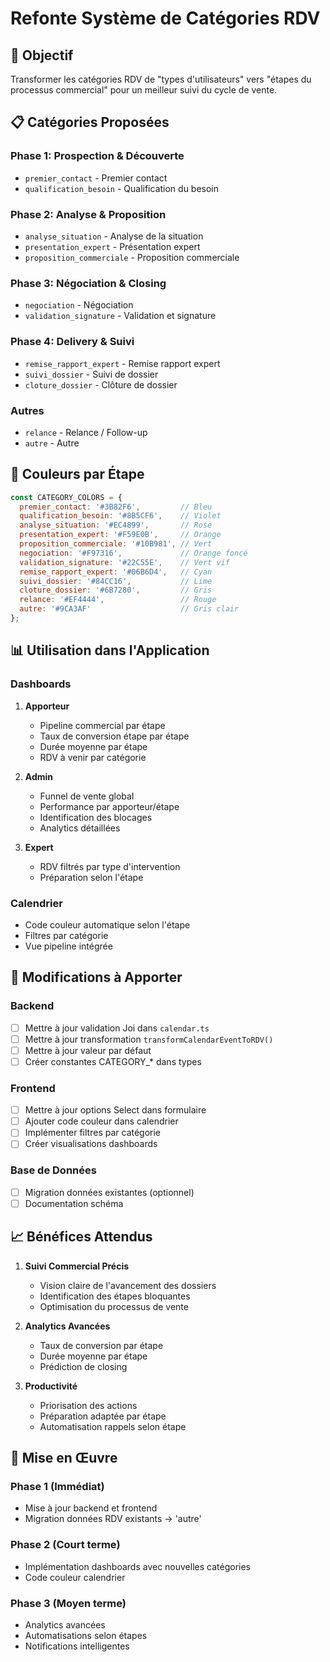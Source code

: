 # Refonte Système de Catégories RDV

## 🎯 Objectif
Transformer les catégories RDV de "types d'utilisateurs" vers "étapes du processus commercial" pour un meilleur suivi du cycle de vente.

## 📋 Catégories Proposées

### Phase 1: Prospection & Découverte
- `premier_contact` - Premier contact
- `qualification_besoin` - Qualification du besoin

### Phase 2: Analyse & Proposition
- `analyse_situation` - Analyse de la situation
- `presentation_expert` - Présentation expert
- `proposition_commerciale` - Proposition commerciale

### Phase 3: Négociation & Closing
- `negociation` - Négociation
- `validation_signature` - Validation et signature

### Phase 4: Delivery & Suivi
- `remise_rapport_expert` - Remise rapport expert
- `suivi_dossier` - Suivi de dossier
- `cloture_dossier` - Clôture de dossier

### Autres
- `relance` - Relance / Follow-up
- `autre` - Autre

## 🎨 Couleurs par Étape

```javascript
const CATEGORY_COLORS = {
  premier_contact: '#3B82F6',         // Bleu
  qualification_besoin: '#8B5CF6',    // Violet
  analyse_situation: '#EC4899',       // Rose
  presentation_expert: '#F59E0B',     // Orange
  proposition_commerciale: '#10B981', // Vert
  negociation: '#F97316',             // Orange foncé
  validation_signature: '#22C55E',    // Vert vif
  remise_rapport_expert: '#06B6D4',   // Cyan
  suivi_dossier: '#84CC16',           // Lime
  cloture_dossier: '#6B7280',         // Gris
  relance: '#EF4444',                 // Rouge
  autre: '#9CA3AF'                    // Gris clair
};
```

## 📊 Utilisation dans l'Application

### Dashboards
1. **Apporteur**
   - Pipeline commercial par étape
   - Taux de conversion étape par étape
   - Durée moyenne par étape
   - RDV à venir par catégorie

2. **Admin**
   - Funnel de vente global
   - Performance par apporteur/étape
   - Identification des blocages
   - Analytics détaillées

3. **Expert**
   - RDV filtrés par type d'intervention
   - Préparation selon l'étape

### Calendrier
- Code couleur automatique selon l'étape
- Filtres par catégorie
- Vue pipeline intégrée

## 🔧 Modifications à Apporter

### Backend
- [ ] Mettre à jour validation Joi dans `calendar.ts`
- [ ] Mettre à jour transformation `transformCalendarEventToRDV()`
- [ ] Mettre à jour valeur par défaut
- [ ] Créer constantes CATEGORY_* dans types

### Frontend
- [ ] Mettre à jour options Select dans formulaire
- [ ] Ajouter code couleur dans calendrier
- [ ] Implémenter filtres par catégorie
- [ ] Créer visualisations dashboards

### Base de Données
- [ ] Migration données existantes (optionnel)
- [ ] Documentation schéma

## 📈 Bénéfices Attendus

1. **Suivi Commercial Précis**
   - Vision claire de l'avancement des dossiers
   - Identification des étapes bloquantes
   - Optimisation du processus de vente

2. **Analytics Avancées**
   - Taux de conversion par étape
   - Durée moyenne par étape
   - Prédiction de closing

3. **Productivité**
   - Priorisation des actions
   - Préparation adaptée par étape
   - Automatisation rappels selon étape

## 🚀 Mise en Œuvre

### Phase 1 (Immédiat)
- Mise à jour backend et frontend
- Migration données RDV existants → 'autre'

### Phase 2 (Court terme)
- Implémentation dashboards avec nouvelles catégories
- Code couleur calendrier

### Phase 3 (Moyen terme)
- Analytics avancées
- Automatisations selon étapes
- Notifications intelligentes


